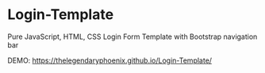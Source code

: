 # Login-Template
Pure JavaScript, HTML, CSS Login Form Template with Bootstrap navigation bar

DEMO:  https://thelegendaryphoenix.github.io/Login-Template/
